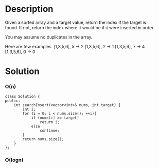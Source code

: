 # Description

Given a sorted array and a target value, return the index if the target is found. If not, return the index where it would be if it were inserted in order.

You may assume no duplicates in the array.

Here are few examples.
[1,3,5,6], 5 → 2
[1,3,5,6], 2 → 1
[1,3,5,6], 7 → 4
[1,3,5,6], 0 → 0

# Solution

### O(n)
```
class Solution {
public:
    int searchInsert(vector<int>& nums, int target) {
        int i;
        for (i = 0; i < nums.size(); ++i){
            if (nums[i] >= target)
                return i;
            else
                continue;
        }
        return nums.size();
    }
};
```

### O(logn)
